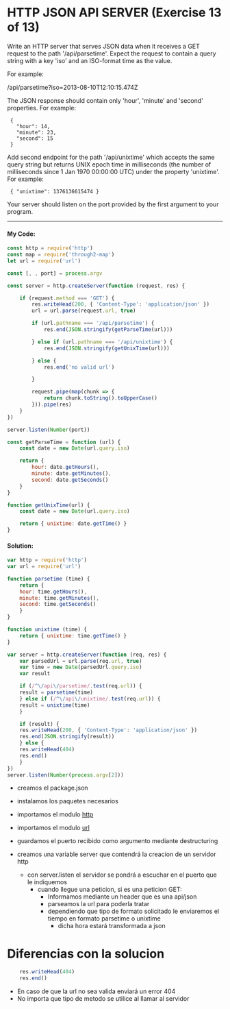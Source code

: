  # HTTP JSON API SERVER (Exercise 13 of 13)

  Write an HTTP server that serves JSON data when it receives a GET request
  to the path '/api/parsetime'. Expect the request to contain a query string
  with a key 'iso' and an ISO-format time as the value.

  For example:

  /api/parsetime?iso=2013-08-10T12:10:15.474Z

  The JSON response should contain only 'hour', 'minute' and 'second'
  properties. For example:

     {
       "hour": 14,
       "minute": 23,
       "second": 15
     }

  Add second endpoint for the path '/api/unixtime' which accepts the same
  query string but returns UNIX epoch time in milliseconds (the number of
  milliseconds since 1 Jan 1970 00:00:00 UTC) under the property 'unixtime'.
  For example:

     { "unixtime": 1376136615474 }

  Your server should listen on the port provided by the first argument to
  your program.


----
 #### My Code:

```javascript
const http = require('http')
const map = require('through2-map')
let url = require('url')

const [, , port] = process.argv

const server = http.createServer(function (request, res) {

    if (request.method === 'GET') {
        res.writeHead(200, { 'Content-Type': 'application/json' })
        url = url.parse(request.url, true)

        if (url.pathname === '/api/parsetime') {
            res.end(JSON.stringify(getParseTime(url)))

        } else if (url.pathname === '/api/unixtime') {
            res.end(JSON.stringify(getUnixTime(url)))

        } else {
            res.end('no valid url')

        }

        request.pipe(map(chunk => {
            return chunk.toString().toUpperCase()
        })).pipe(res)
    }
})

server.listen(Number(port))

const getParseTime = function (url) {
    const date = new Date(url.query.iso)

    return {
        hour: date.getHours(),
        minute: date.getMinutes(),
        second: date.getSeconds()
    }
}

function getUnixTime(url) {
    const date = new Date(url.query.iso)

    return { unixtime: date.getTime() }
}
```


 #### Solution:

```javascript
var http = require('http')
var url = require('url')

function parsetime (time) {
    return {
    hour: time.getHours(),
    minute: time.getMinutes(),
    second: time.getSeconds()
    }
}

function unixtime (time) {
    return { unixtime: time.getTime() }
}

var server = http.createServer(function (req, res) {
    var parsedUrl = url.parse(req.url, true)
    var time = new Date(parsedUrl.query.iso)
    var result

    if (/^\/api\/parsetime/.test(req.url)) {
    result = parsetime(time)
    } else if (/^\/api\/unixtime/.test(req.url)) {
    result = unixtime(time)
    }

    if (result) {
    res.writeHead(200, { 'Content-Type': 'application/json' })
    res.end(JSON.stringify(result))
    } else {
    res.writeHead(404)
    res.end()
    }
})
server.listen(Number(process.argv[2]))
```

 <!-- ## Description of my code: -->

 * creamos el package.json
 * instalamos los paquetes necesarios

 * importamos el modulo [http](https://nodejs.org/api/http.html)
 * importamos el modulo [url](https://www.npmjs.com/package/url)
 * guardamos el puerto recibido como argumento mediante destructuring
 * creamos una variable server que contendrá la creacion de un servidor http
    * con server.listen el servidor se pondrá a escuchar en el    puerto que le indiquemos
      * cuando llegue una peticion, si es una peticion GET:
        * Informamos mediante un header que es una api/json
        * parseamos la url para poderla tratar
        * dependiendo que tipo de formato solicitado le enviaremos el tiempo en formato parsetime o unixtime
            *   dicha hora estará transformada a json

# Diferencias con la solucion

```javascript
    res.writeHead(404)
    res.end()
```

* En caso de que la url no sea valida enviará un error 404
* No importa que tipo de metodo se utilice al llamar al servidor 